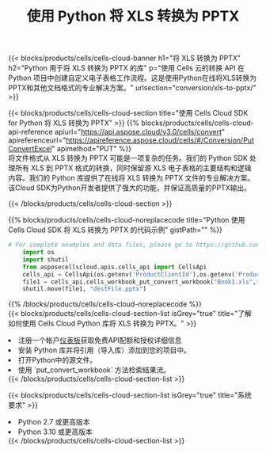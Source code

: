 ﻿---
title: 使用 Python 将 XLS 转换为 PPTX
description: 利用Python的Aspose.Cells Cloud SDK将XLS格式文件转换为PPTX格式文件。
kwords: Excel, Convert XLS to PPTX, REST, Python
howto: How to convert XLS to PPTX using Aspose.Cells Cloud Python library.
---
{{< blocks/products/cells/cells-cloud-banner h1="将 XLS 转换为 PPTX" h2="Python 用于将 XLS 转换为 PPTX 的库" p="使用 Cells 云的转换 API 在 Python 项目中创建自定义电子表格工作流程。这是使用Python在线将XLS转换为PPTX和其他文档格式的专业解决方案。" urlsection="conversion/xls-to-pptx/" >}}

{{< blocks/products/cells/cells-cloud-section title="使用 Cells Cloud SDK for Python 将 XLS 转换为 PPTX" >}}
{{% blocks/products/cells/cells-cloud-api-reference apiurl="https://api.aspose.cloud/v3.0/cells/convert" apireferenceurl="https://apireference.aspose.cloud/cells/#/Conversion/PutConvertExcel" apimethod="PUT" %}}
<br/>
将文件格式从 XLS 转换为 PPTX 可能是一项复杂的任务。我们的 Python SDK 处理所有 XLS 到 PPTX 格式的转换，同时保留源 XLS 电子表格的主要结构和逻辑内容。我们的 Python 库提供了在线将 XLS 转换为 PPTX 文件的专业解决方案。该Cloud SDK为Python开发者提供了强大的功能，并保证高质量的PPTX输出。

{{< /blocks/products/cells/cells-cloud-section >}}

{{% blocks/products/cells/cells-cloud-noreplacecode title="Python 使用 Cells Cloud SDK 将 XLS 转换为 PPTX 的代码示例" gistPath="" %}}
 
```python
# For complete examples and data files, please go to https://github.com/aspose-cells-cloud/aspose-cells-cloud-python/
    import os
    import shutil
    from asposecellscloud.apis.cells_api import CellsApi
    cells_api = CellsApi(os.getenv('ProductClientId'),os.getenv('ProductClientSecret'))
    file1 = cells_api.cells_workbook_put_convert_workbook("Book1.xls",format="pptx")
    shutil.move(file1, "destFile.pptx")     
```
 
{{% /blocks/products/cells/cells-cloud-noreplacecode %}}
<br/>
{{< blocks/products/cells/cells-cloud-section-list isGrey="true" title="了解如何使用 Cells Cloud Python 库将 XLS 转换为 PPTX。" >}}
<li>注册一个帐户<a href="https://dashboard.aspose.cloud/">仪表板</a>获取免费API配额和授权详细信息</li>
<li>安装 Python 库并将引用（导入库）添加到您的项目中。</li>
<li>打开Python中的源文件。</li>
<li>使用 `put_convert_workbook` 方法检索结果流。</li>
{{< /blocks/products/cells/cells-cloud-section-list >}}

{{< blocks/products/cells/cells-cloud-section-list isGrey="true" title="系统要求" >}}
<li>Python 2.7 或更高版本</li>
<li>Python 3.10 或更高版本</li>
{{< /blocks/products/cells/cells-cloud-section-list >}}
